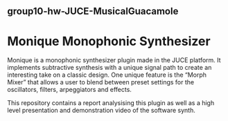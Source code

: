 ## group10-hw-JUCE-MusicalGuacamole


# Monique Monophonic Synthesizer

Monique is a monophonic synthesizer plugin made in the JUCE platform. It implements subtractive synthesis with a unique signal path to create an interesting take on a classic design. One unique feature is the “Morph Mixer” that allows a user to blend between preset settings for the oscillators, filters, arpeggiators and effects.

This repository contains a report analysising this plugin as well as a high level presentation and demonstration video of the software synth. 
